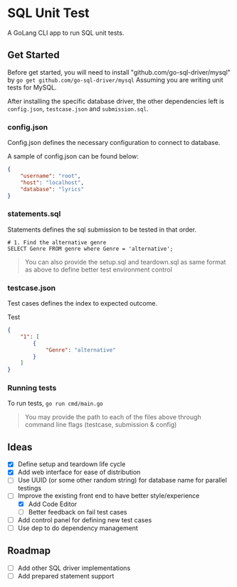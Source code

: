 # SQL Unit Test

A GoLang CLI app to run SQL unit tests.

## Get Started

Before get started, you will need to install "github.com/go-sql-driver/mysql"
by `go get github.com/go-sql-driver/mysql` Assuming you are writing unit tests
for MySQL.

After installing the specific database driver, the other dependencies left is
`config.json`, `testcase.json` and `submission.sql`.

### config.json

Config.json defines the necessary configuration to connect to database.

A sample of config.json can be found below:

```json
{
    "username": "root",
    "host": "localhost",
    "database": "lyrics"
}
```

### statements.sql

Statements defines the sql submission to be tested in that order.

```
# 1. Find the alternative genre
SELECT Genre FROM genre where Genre = 'alternative';
```

> You can also provide the setup.sql and teardown.sql as same format as above to
> define better test environment control

### testcase.json

Test cases defines the index to expected outcome.

Test

```json
{
    "1": [
        {
            "Genre": "alternative"
        }
    ]
}
```

### Running tests

To run tests, `go run cmd/main.go`

> You may provide the path to each of the files above through command line flags (testcase, submission & config)

## Ideas

- [x] Define setup and teardown life cycle
- [x] Add web interface for ease of distribution
- [ ] Use UUID (or some other random string) for database name for parallel testings
- [ ] Improve the existing front end to have better style/experience
    - [x] Add Code Editor
    - [ ] Better feedback on fail test cases
- [ ] Add control panel for defining new test cases
- [ ] Use dep to do dependency management

## Roadmap

- [ ] Add other SQL driver implementations
- [ ] Add prepared statement support
